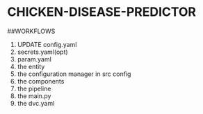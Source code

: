 # CHICKEN-DISEASE-PREDICTOR

##WORKFLOWS
1. UPDATE config.yaml
2. secrets.yaml(opt)
3. param.yaml
4. the entity
5. the configuration manager in src config
6. the components
7. the pipeline
8. the main.py
9. the dvc.yaml

